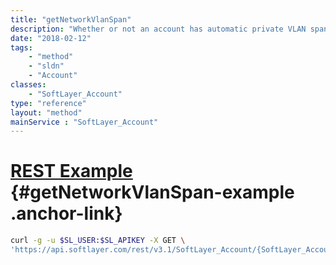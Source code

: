 ```yaml
---
title: "getNetworkVlanSpan"
description: "Whether or not an account has automatic private VLAN spanning enabled."
date: "2018-02-12"
tags:
    - "method"
    - "sldn"
    - "Account"
classes:
    - "SoftLayer_Account"
type: "reference"
layout: "method"
mainService : "SoftLayer_Account"
---
```


# [REST Example](#getNetworkVlanSpan-example) <a href="/article/rest/"><i class="fas fa-question"></i></a> {#getNetworkVlanSpan-example .anchor-link} 
```bash
curl -g -u $SL_USER:$SL_APIKEY -X GET \
'https://api.softlayer.com/rest/v3.1/SoftLayer_Account/{SoftLayer_AccountID}/getNetworkVlanSpan'
```
